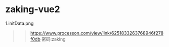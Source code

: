 # zaking-vue2
1.initData.png

>> https://www.processon.com/view/link/6251833263768946f278f0db
密码:zaking